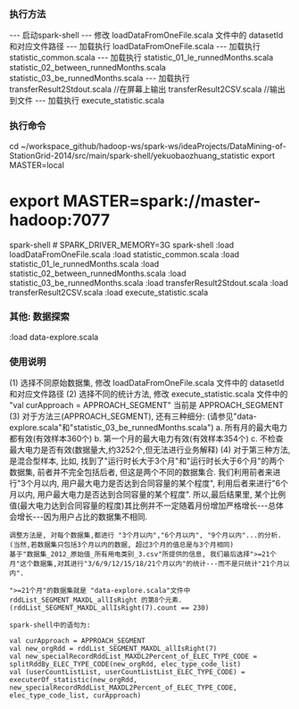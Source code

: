 ### 执行方法
--- 启动spark-shell
--- 修改 loadDataFromOneFile.scala 文件中的 datasetId 和对应文件路径
--- 加载执行 loadDataFromOneFile.scala
--- 加载执行 statistic_common.scala
--- 加载执行
    statistic_01_le_runnedMonths.scala
    statistic_02_between_runnedMonths.scala
    statistic_03_be_runnedMonths.scala
--- 加载执行
    transferResult2Stdout.scala //在屏幕上输出
    transferResult2CSV.scala //输出到文件
--- 加载执行
    execute_statistic.scala

### 执行命令
cd ~/workspace_github/hadoop-ws/spark-ws/ideaProjects/DataMining-of-StationGrid-2014/src/main/spark-shell/yekuobaozhuang_statistic
export MASTER=local
# export MASTER=spark://master-hadoop:7077
spark-shell # SPARK_DRIVER_MEMORY=3G spark-shell
:load loadDataFromOneFile.scala
:load statistic_common.scala
:load statistic_01_le_runnedMonths.scala
:load statistic_02_between_runnedMonths.scala
:load statistic_03_be_runnedMonths.scala
:load transferResult2Stdout.scala
:load transferResult2CSV.scala
:load execute_statistic.scala

### 其他: 数据探索
:load data-explore.scala

### 使用说明
(1) 选择不同原始数据集, 修改 loadDataFromOneFile.scala 文件中的 datasetId 和对应文件路径
(2) 选择不同的统计方法, 修改 execute_statistic.scala 文件中的 "val curApproach = APPROACH_SEGMENT"
    当前是 APPROACH_SEGMENT
(3) 对于方法三(APPROACH_SEGMENT), 还有三种细分: (请参见"data-explore.scala"和"statistic_03_be_runnedMonths.scala")
    a. 所有月的最大电力都有效(有效样本360个)
    b. 第一个月的最大电力有效(有效样本354个)
    c. 不检查最大电力是否有效(数据量大,约3252个,但无法进行业务解释)
(4) 对于第三种方法, 是混合型样本, 比如, 找到了"运行时长大于3个月"和"运行时长大于6个月"的两个数据集, 前者并不完全包括后者, 但这是两个不同的数据集合.
    我们利用前者来进行"3个月以内, 用户最大电力是否达到合同容量的某个程度", 利用后者来进行"6个月以内, 用户最大电力是否达到合同容量的某个程度".
    所以,最后结果里, 某个比例值(最大电力达到合同容量的程度)其比例并不一定随着月份增加严格增长---总体会增长---因为用户占比的数据集不相同.

    调整方法是, 对每个数据集,都进行 "3个月以内","6个月以内", "9个月以内"...的分析. (当然,若数据集只包括3个月以内的数据, 超过3个月的值总是与3个月相同)
    基于"数据集_2012_原始值_所有用电类别_3.csv"所提供的信息, 我们最后选择">=21个月"这个数据集,对其进行"3/6/9/12/15/18/21个月以内"的统计---而不是只统计"21个月以内".

    ">=21个月"的数据集就是 "data-explore.scala"文件中 rddList_SEGMENT_MAXDL_allIsRight 的第8个元素.(rddList_SEGMENT_MAXDL_allIsRight(7).count == 230)

    spark-shell中的语句为:

    val curApproach = APPROACH_SEGMENT
    val new_orgRdd = rddList_SEGMENT_MAXDL_allIsRight(7)
    val new_specialRecordRddList_MAXDL2Percent_of_ELEC_TYPE_CODE = splitRddBy_ELEC_TYPE_CODE(new_orgRdd, elec_type_code_list)
    val (userCountListList, userCountListList_ELEC_TYPE_CODE) = executerOf_statistic(new_orgRdd, new_specialRecordRddList_MAXDL2Percent_of_ELEC_TYPE_CODE, elec_type_code_list, curApproach)



